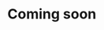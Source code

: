 # Coming soon

<!--
# Installing DataSaker Trace agent on Ubuntu

`Trace agent` works with open source distributed tracing systems such as opentelemetry and Jaeger to collect application distributed tracing data.
This allows you to trace communication between the various services inside your application, identify performance bottlenecks and optimize them.
Collected data is quickly processed and can be monitored and analyzed in real time.
We will adjust the "Trace Agent" settings to suit your requirements to provide optimal results.

## Did you create a DataSaker configuration file?

In the current Ubuntu environment, a basic configuration file must be created to install the `DataSaker` agent. If you have not created a default configuration file, please create one. [DataSaker 설정하기](../../README.md)

# Install Trace agent
## 1. Installing the package
```bash
DSK_GLOBAL_APIKEY=${VAR_GLOBAL_APIKEY}

curl -fsSL -o installer.sh https://dsk-agent-s3.s3.ap-northeast-2.amazonaws.com/dsk-agent-s3/public/install.sh
chmod 700 installer.sh
sudo ./installer.sh dsk-trace-agent

sudo DSK_GLOBAL_APIKEY=${DSK_GLOBAL_APIKEY} bash -c '/usr/bin/dsk-trace-agent init "'${DSK_GLOBAL_APIKEY}'"'
```

## 2. Setting the configuration file
``` bash
vi /etc/datasaker/dsk-trace-agent/agent-config.yaml
```

``` yaml
# Trace agent 설정 파일
agent:
  agent_name: "your_agent_name_what_you_want" # default=trace-agent
  cluster_id: "test-cluster-id"               # default=unknown_cluster
```

## 3. Run the package
```bash
sudo /usr/bin/dsk-trace-agent start
```

## 4. Checking the status of package
```bash
$ sudo dsk-trace-agent status
Agent is running
Exporter is running
```

# Uninstall Trace agent
## 1. Stopping the package
```bash
sudo dsk-trace-agent stop
```

## 2. Uninstalling the package
```bash
sudo apt-get remove dsk-trace-agent
```
-->